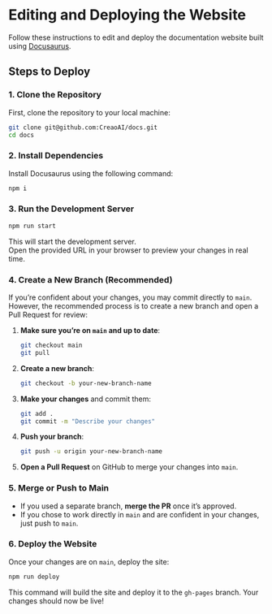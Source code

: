 # Editing and Deploying the Website

Follow these instructions to edit and deploy the documentation website built using [Docusaurus](https://docusaurus.io/).

## Steps to Deploy

### 1. Clone the Repository

First, clone the repository to your local machine:

```bash
git clone git@github.com:CreaoAI/docs.git
cd docs
```

### 2. Install Dependencies

Install Docusaurus using the following command:

```bash
npm i
```

### 3. Run the Development Server

```bash
npm run start
```

This will start the development server.  
Open the provided URL in your browser to preview your changes in real time.

### 4. Create a New Branch (Recommended)

If you’re confident about your changes, you may commit directly to `main`. However, the recommended process is to create a new branch and open a Pull Request for review:

1. **Make sure you’re on `main` and up to date**:
   ```bash
   git checkout main
   git pull
   ```
2. **Create a new branch**:
   ```bash
   git checkout -b your-new-branch-name
   ```
3. **Make your changes** and commit them:
   ```bash
   git add .
   git commit -m "Describe your changes"
   ```
4. **Push your branch**:
   ```bash
   git push -u origin your-new-branch-name
   ```
5. **Open a Pull Request** on GitHub to merge your changes into `main`.

### 5. Merge or Push to Main

- If you used a separate branch, **merge the PR** once it’s approved.
- If you chose to work directly in `main` and are confident in your changes, just push to `main`.

### 6. Deploy the Website

Once your changes are on `main`, deploy the site:

```bash
npm run deploy
```

This command will build the site and deploy it to the `gh-pages` branch. Your changes should now be live!
